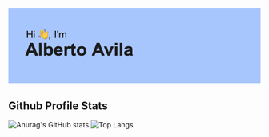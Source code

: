 
![Logo](https://github.com/datalbert/datalbert/blob/main/header.png)

## Github Profile Stats
![Anurag's GitHub stats](https://github-readme-stats.vercel.app/api?username=datalbert&show_icons=true&theme=transparent)
![Top Langs](https://github-readme-stats.vercel.app/api/top-langs/?username=datalbert&hide_progress=true)


